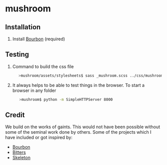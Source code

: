 # mushroom

## Installation

1. Install [Bourbon](https://github.com/thoughtbot/bourbon#installation) (required) 


## Testing
1. Command to build the css file
``` bash
      >mushroom/assets/stylesheets$ sass _mushroom.scss ../css/mushroom.css
```
2. It always helps to be able to test things in the browser. To start a browser in any folder
   ``` bash
      >mushroom$ python -m SimpleHTTPServer 8000
   ```

## Credit
We build on the works of gaints. This would not have been possible without some of the seminal work done by others. Some of the projects which I have included or got inspired by:

* [Bourbon](http://bourbon.io/)
* [Bitters](http://bitters.bourbon.io/)
* [Skeleton](http://getskeleton.com/)


